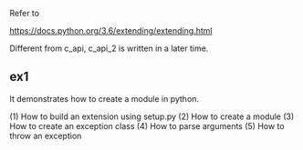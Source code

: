 Refer to

https://docs.python.org/3.6/extending/extending.html

Different from c_api, c_api_2 is written in a later time.

## ex1

It demonstrates how to create a module in python.

(1) How to build an extension using setup.py
(2) How to create a module
(3) How to create an exception class
(4) How to parse arguments
(5) How to throw an exception
